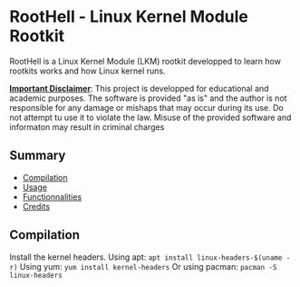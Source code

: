 # RootHell - Linux Kernel Module Rootkit
RootHell is a Linux Kernel Module (LKM) rootkit developped to learn how rootkits works and how Linux kernel runs. 

<ins>__Important Disclaimer__</ins>: This project is developped for educational and academic purposes. The software is provided "as is" and the author is not responsible for any damage or mishaps that may occur during its use. Do not attempt tu use it to violate the law. Misuse of the provided software and informaton may result in criminal charges

## Summary
- [Compilation](#compilation)
- [Usage](#usage)
- [Functionnalities](#functionnalities)
- [Credits](#credits)


## Compilation
Install the kernel headers. 
Using apt: 
`apt install linux-headers-$(uname -r)`
Using yum:
`yum install kernel-headers`
Or using pacman: 
`pacman -S linux-headers`